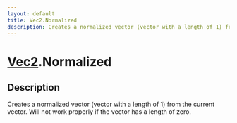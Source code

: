 ```yaml
---
layout: default
title: Vec2.Normalized
description: Creates a normalized vector (vector with a length of 1) from the current vector. Will not work properly if the vector has a length of zero.
---
```

# [Vec2]({{site.url}}/Pages/Reference/Vec2.html).Normalized

## Description
Creates a normalized vector (vector with a length of 1)
from the current vector. Will not work properly if the vector has
a length of zero.

